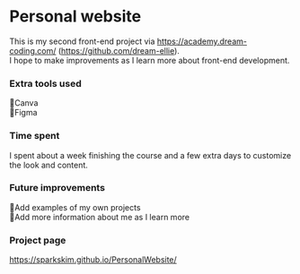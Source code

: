 # Personal website
 This is my second front-end project via https://academy.dream-coding.com/ (https://github.com/dream-ellie). \
 I hope to make improvements as I learn more about front-end development.

 ### Extra tools used
 🔹Canva\
 🔹Figma

 ### Time spent
 I spent about a week finishing the course and a few extra days to customize the look and content.

 ### Future improvements
 🔹Add examples of my own projects\
 🔹Add more information about me as I learn more

 ### Project page
 https://sparkskim.github.io/PersonalWebsite/
